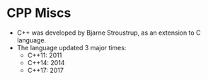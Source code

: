 # CPP Miscs

* C++ was developed by Bjarne Stroustrup, as an extension to C language.
* The language updated 3 major times:
    * C++11: 2011
    * C++14: 2014
    * C++17: 2017